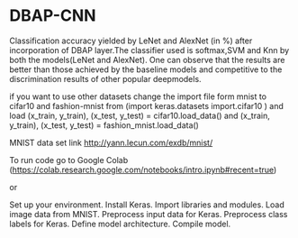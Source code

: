 #  DBAP-CNN

Classification accuracy yielded by LeNet and AlexNet (in %) after incorporation of DBAP layer.The classifier used is softmax,SVM and Knn by both the models(LeNet and AlexNet). One can observe that the results are better than those achieved by the baseline models and competitive to the discrimination results of other popular deepmodels.

if you want to use other datasets change the import file form mnist to cifar10 and fashion-mnist from (import keras.datasets import.cifar10 ) and load (x_train, y_train), (x_test, y_test) = cifar10.load_data() and (x_train, y_train), (x_test, y_test) = fashion_mnist.load_data() 

MNIST data set link http://yann.lecun.com/exdb/mnist/

To run code go to Google Colab (https://colab.research.google.com/notebooks/intro.ipynb#recent=true)

or 

Set up your environment.
Install Keras.
Import libraries and modules.
Load image data from MNIST.
Preprocess input data for Keras.
Preprocess class labels for Keras.
Define model architecture.
Compile model.



